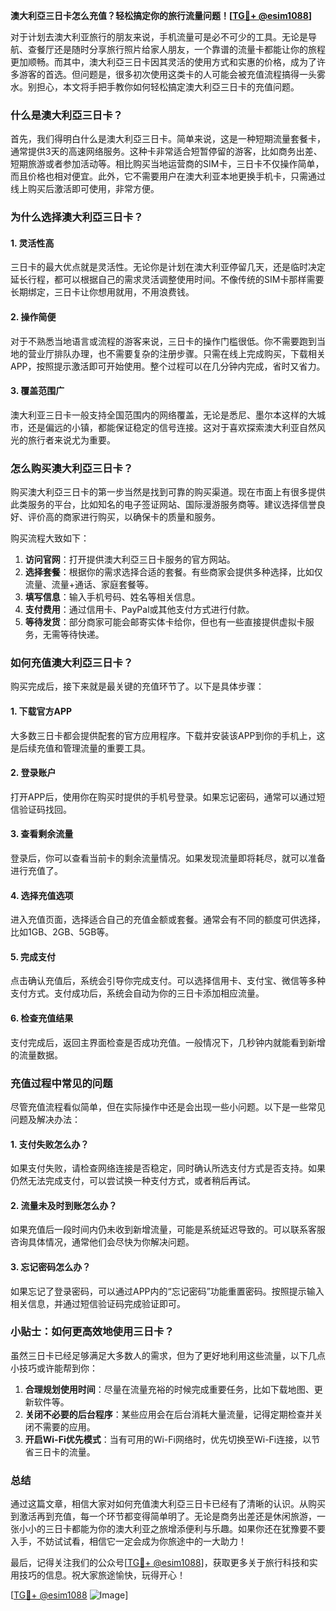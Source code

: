 **澳大利亞三日卡怎么充值？轻松搞定你的旅行流量问题！[[TG💪+ @esim1088](https://t.me/s/esim1088)]**

对于计划去澳大利亚旅行的朋友来说，手机流量可是必不可少的工具。无论是导航、查餐厅还是随时分享旅行照片给家人朋友，一个靠谱的流量卡都能让你的旅程更加顺畅。而其中，澳大利亞三日卡因其灵活的使用方式和实惠的价格，成为了许多游客的首选。但问题是，很多初次使用这类卡的人可能会被充值流程搞得一头雾水。别担心，本文将手把手教你如何轻松搞定澳大利亞三日卡的充值问题。

### 什么是澳大利亞三日卡？

首先，我们得明白什么是澳大利亞三日卡。简单来说，这是一种短期流量套餐卡，通常提供3天的高速网络服务。这种卡非常适合短暂停留的游客，比如商务出差、短期旅游或者参加活动等。相比购买当地运营商的SIM卡，三日卡不仅操作简单，而且价格也相对便宜。此外，它不需要用户在澳大利亚本地更换手机卡，只需通过线上购买后激活即可使用，非常方便。

### 为什么选择澳大利亞三日卡？

#### 1. 灵活性高
三日卡的最大优点就是灵活性。无论你是计划在澳大利亚停留几天，还是临时决定延长行程，都可以根据自己的需求灵活调整使用时间。不像传统的SIM卡那样需要长期绑定，三日卡让你想用就用，不用浪费钱。

#### 2. 操作简便
对于不熟悉当地语言或流程的游客来说，三日卡的操作门槛很低。你不需要跑到当地的营业厅排队办理，也不需要复杂的注册步骤。只需在线上完成购买，下载相关APP，按照提示激活即可开始使用。整个过程可以在几分钟内完成，省时又省力。

#### 3. 覆盖范围广
澳大利亚三日卡一般支持全国范围内的网络覆盖，无论是悉尼、墨尔本这样的大城市，还是偏远的小镇，都能保证稳定的信号连接。这对于喜欢探索澳大利亚自然风光的旅行者来说尤为重要。

### 怎么购买澳大利亞三日卡？

购买澳大利亞三日卡的第一步当然是找到可靠的购买渠道。现在市面上有很多提供此类服务的平台，比如知名的电子签证网站、国际漫游服务商等。建议选择信誉良好、评价高的商家进行购买，以确保卡的质量和服务。

购买流程大致如下：
1. **访问官网**：打开提供澳大利亞三日卡服务的官方网站。
2. **选择套餐**：根据你的需求选择合适的套餐。有些商家会提供多种选择，比如仅流量、流量+通话、家庭套餐等。
3. **填写信息**：输入手机号码、姓名等相关信息。
4. **支付费用**：通过信用卡、PayPal或其他支付方式进行付款。
5. **等待发货**：部分商家可能会邮寄实体卡给你，但也有一些直接提供虚拟卡服务，无需等待快递。

### 如何充值澳大利亞三日卡？

购买完成后，接下来就是最关键的充值环节了。以下是具体步骤：

#### 1. 下载官方APP
大多数三日卡都会提供配套的官方应用程序。下载并安装该APP到你的手机上，这是后续充值和管理流量的重要工具。

#### 2. 登录账户
打开APP后，使用你在购买时提供的手机号登录。如果忘记密码，通常可以通过短信验证码找回。

#### 3. 查看剩余流量
登录后，你可以查看当前卡的剩余流量情况。如果发现流量即将耗尽，就可以准备进行充值了。

#### 4. 选择充值选项
进入充值页面，选择适合自己的充值金额或套餐。通常会有不同的额度可供选择，比如1GB、2GB、5GB等。

#### 5. 完成支付
点击确认充值后，系统会引导你完成支付。可以选择信用卡、支付宝、微信等多种支付方式。支付成功后，系统会自动为你的三日卡添加相应流量。

#### 6. 检查充值结果
支付完成后，返回主界面检查是否成功充值。一般情况下，几秒钟内就能看到新增的流量数据。

### 充值过程中常见的问题

尽管充值流程看似简单，但在实际操作中还是会出现一些小问题。以下是一些常见问题及解决办法：

#### 1. 支付失败怎么办？
如果支付失败，请检查网络连接是否稳定，同时确认所选支付方式是否支持。如果仍然无法完成支付，可以尝试换一种支付方式，或者稍后再试。

#### 2. 流量未及时到账怎么办？
如果充值后一段时间内仍未收到新增流量，可能是系统延迟导致的。可以联系客服咨询具体情况，通常他们会尽快为你解决问题。

#### 3. 忘记密码怎么办？
如果忘记了登录密码，可以通过APP内的“忘记密码”功能重置密码。按照提示输入相关信息，并通过短信验证码完成验证即可。

### 小贴士：如何更高效地使用三日卡？

虽然三日卡已经足够满足大多数人的需求，但为了更好地利用这些流量，以下几点小技巧或许能帮到你：

1. **合理规划使用时间**：尽量在流量充裕的时候完成重要任务，比如下载地图、更新软件等。
2. **关闭不必要的后台程序**：某些应用会在后台消耗大量流量，记得定期检查并关闭不需要的应用。
3. **开启Wi-Fi优先模式**：当有可用的Wi-Fi网络时，优先切换至Wi-Fi连接，以节省三日卡的流量。

### 总结

通过这篇文章，相信大家对如何充值澳大利亞三日卡已经有了清晰的认识。从购买到激活再到充值，每一个环节都变得简单明了。无论是商务出差还是休闲旅游，一张小小的三日卡都能为你的澳大利亚之旅增添便利与乐趣。如果你还在犹豫要不要入手，不妨试试看，相信它一定会成为你旅途中的一大助力！

最后，记得关注我们的公众号[[TG💪+ @esim1088](https://t.me/s/esim1088)]，获取更多关于旅行科技和实用技巧的信息。祝大家旅途愉快，玩得开心！

[[TG💪+ @esim1088](https://t.me/s/esim1088) ![Image](https://i.postimg.cc/4NQfJmqS/Snipaste-2025-05-13-00-14-12.png)]